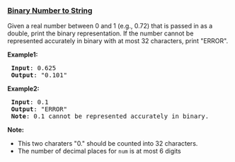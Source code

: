 ### [Binary Number to String](https://leetcode.com/problems/bianry-number-to-string-lcci)

<p>Given a real number between 0 and 1 (e.g., 0.72) that is passed in as a double, print the binary representation. If the number cannot be represented accurately in binary with at most 32 characters, print &quot;ERROR&quot;.</p>

<p><strong>Example1:</strong></p>

<pre>
<strong> Input</strong>: 0.625
<strong> Output</strong>: &quot;0.101&quot;
</pre>

<p><strong>Example2:</strong></p>

<pre>
<strong> Input</strong>: 0.1
<strong> Output</strong>: &quot;ERROR&quot;
<strong> Note</strong>: 0.1 cannot be represented accurately in binary.
</pre>

<p><strong>Note: </strong></p>

<ul>
	<li>This two charaters &quot;0.&quot; should be counted into 32 characters.</li>
	<li>The number of decimal places for <code>num</code> is at most 6 digits</li>
</ul>
